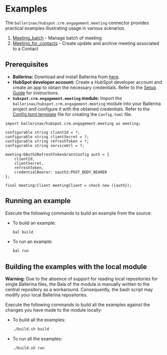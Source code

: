 # Examples

The `ballerinax/hubspot.crm.engagement.meeting` connector provides practical examples illustrating usage in various scenarios.

1. [Meeting_batch](./Meeting_batch/) - Manage batch of meeting 
2. [Meeting_for_contacts](./Meeting_for_contacts/) - Create update and archive meeting associated to a Contact  

## Prerequisites

- **Ballerina:** Download and install Ballerina from [here](https://ballerina.io/downloads/).
- **HubSpot developer account:** Create a HubSpot developer account and create an app to obtain the necessary credentials. Refer to the [Setup Guide](../ballerina/Package.md) for instructions.
- **`hubspot.crm.engagement.meeting` module:** Import the `ballerinax/hubspot.crm.engagement.meeting` module into your Ballerina project and configure it with the obtained credentials. Refer to the [Config.toml.template](./Meeting_batch/Config.toml.template) file for creating the `Config.toml` file.

```
import ballerinax/hubspot.crm.engagement.meeting as meeting;

configurable string clientId = ?;
configurable string clientSecret = ?;
configurable string refreshToken = ?;
configurable string serviceUrl = ?;

meeting:OAuth2RefreshTokenGrantConfig auth = {
    clientId,
    clientSecret,
    refreshToken,
    credentialBearer: oauth2:POST_BODY_BEARER
};

final meeting:Client meetingClient = check new ({auth});
```


## Running an example

Execute the following commands to build an example from the source:

* To build an example:

    ```bash
    bal build
    ```

* To run an example:

    ```bash
    bal run
    ```

## Building the examples with the local module

**Warning**: Due to the absence of support for reading local repositories for single Ballerina files, the Bala of the module is manually written to the central repository as a workaround. Consequently, the bash script may modify your local Ballerina repositories.

Execute the following commands to build all the examples against the changes you have made to the module locally:

* To build all the examples:

    ```bash
    ./build.sh build
    ```

* To run all the examples:

    ```bash
    ./build.sh run
    ```
